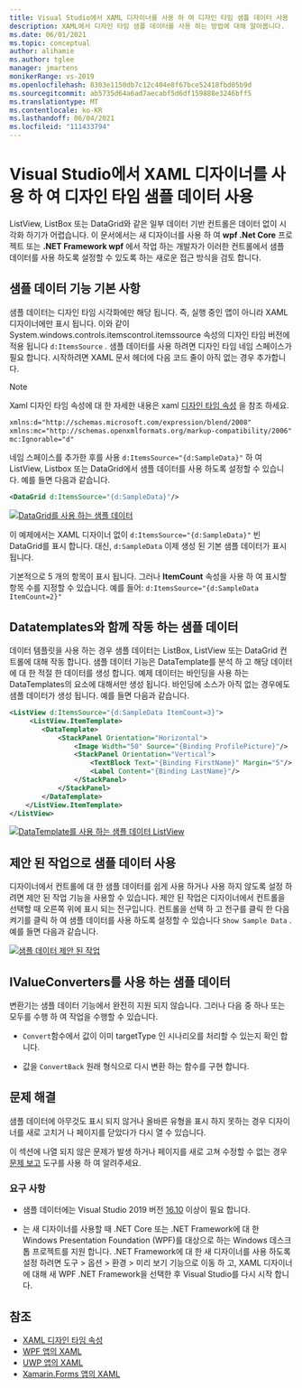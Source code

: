 ```yaml
---
title: Visual Studio에서 XAML 디자이너를 사용 하 여 디자인 타임 샘플 데이터 사용
description: XAML에서 디자인 타임 샘플 데이터를 사용 하는 방법에 대해 알아봅니다.
ms.date: 06/01/2021
ms.topic: conceptual
author: alihamie
ms.author: tglee
manager: jmartens
monikerRange: vs-2019
ms.openlocfilehash: 8303e1150db7c12c404e8f67bce52418fbd05b9d
ms.sourcegitcommit: ab5735d64a6ad7aecabf5d6df159888e3246bff5
ms.translationtype: MT
ms.contentlocale: ko-KR
ms.lasthandoff: 06/04/2021
ms.locfileid: "111433794"
---
```

# <a name="use-design-time-sample-data-with-the-xaml-designer-in-visual-studio"></a>Visual Studio에서 XAML 디자이너를 사용 하 여 디자인 타임 샘플 데이터 사용

ListView, ListBox 또는 DataGrid와 같은 일부 데이터 기반 컨트롤은 데이터 없이 시각화 하기가 어렵습니다. 이 문서에서는 새 디자이너를 사용 하 여 **wpf .Net Core** 프로젝트 또는 **.NET Framework wpf** 에서 작업 하는 개발자가 이러한 컨트롤에서 샘플 데이터를 사용 하도록 설정할 수 있도록 하는 새로운 접근 방식을 검토 합니다. 

## <a name="sample-data-feature-basics"></a>샘플 데이터 기능 기본 사항

샘플 데이터는 디자인 타임 시각화에만 해당 됩니다. 즉, 실행 중인 앱이 아니라 XAML 디자이너에만 표시 됩니다. 이와 같이 System.windows.controls.itemscontrol.itemssource 속성의 디자인 타임 버전에 적용 됩니다 `d:ItemsSource` . 샘플 데이터를 사용 하려면 디자인 타임 네임 스페이스가 필요 합니다. 시작하려면 XAML 문서 헤더에 다음 코드 줄이 아직 없는 경우 추가합니다.

> [!NOTE]
> Xaml 디자인 타임 속성에 대 한 자세한 내용은 xaml [디자인 타임 속성](../xaml-tools/xaml-designtime-data.md) 을 참조 하세요.

```xml
xmlns:d="http://schemas.microsoft.com/expression/blend/2008"
xmlns:mc="http://schemas.openxmlformats.org/markup-compatibility/2006"
mc:Ignorable="d"
```

네임 스페이스를 추가한 후를 사용 `d:ItemsSource="{d:SampleData}"` 하 여 ListView, Listbox 또는 DataGrid에서 샘플 데이터를 사용 하도록 설정할 수 있습니다. 예를 들면 다음과 같습니다.

```xml
<DataGrid d:ItemsSource="{d:SampleData}"/>
```

[![DataGrid를 사용 하는 샘플 데이터](media\xaml-sample-data-empty-datagrid.png "DataGrid에서 사용 되는 샘플 데이터")](media\xaml-sample-data-empty-datagrid.png#lightbox)

이 예제에서는 XAML 디자이너 없이 `d:ItemsSource="{d:SampleData}"` 빈 DataGrid를 표시 합니다. 대신, `d:SampleData` 이제 생성 된 기본 샘플 데이터가 표시 됩니다.

기본적으로 5 개의 항목이 표시 됩니다. 그러나 **ItemCount** 속성을 사용 하 여 표시할 항목 수를 지정할 수 있습니다. 예를 들어: `d:ItemsSource="{d:SampleData ItemCount=2}"`

## <a name="sample-data-works-with-datatemplates"></a>Datatemplates와 함께 작동 하는 샘플 데이터

데이터 템플릿을 사용 하는 경우 샘플 데이터는 ListBox, ListView 또는 DataGrid 컨트롤에 대해 작동 합니다. 샘플 데이터 기능은 DataTemplate를 분석 하 고 해당 데이터에 대 한 적절 한 데이터를 생성 합니다. 예제 데이터는 바인딩을 사용 하는 DataTemplates의 요소에 대해서만 생성 됩니다. 바인딩에 소스가 아직 없는 경우에도 샘플 데이터가 생성 됩니다.
예를 들면 다음과 같습니다.

```xml
<ListView d:ItemsSource="{d:SampleData ItemCount=3}">
     <ListView.ItemTemplate>
        <DataTemplate>
            <StackPanel Orientation="Horizontal">
                <Image Width="50" Source="{Binding ProfilePicture}"/>
                <StackPanel Orientation="Vertical">
                    <TextBlock Text="{Binding FirstName}" Margin="5"/>
                    <Label Content="{Binding LastName}"/>
                </StackPanel>
            </StackPanel>
        </DataTemplate>
    </ListView.ItemTemplate>
</ListView>
```

[![DataTemplate를 사용 하는 샘플 데이터 ListView](media\xaml-sample-data-templated-listview.png "DataTemplate를 사용 하 여 ListView에서 사용 되는 샘플 데이터")](media\xaml-sample-data-templated-listview.png#lightbox)

## <a name="enable-sample-data-with-suggested-actions"></a>제안 된 작업으로 샘플 데이터 사용

디자이너에서 컨트롤에 대 한 샘플 데이터를 쉽게 사용 하거나 사용 하지 않도록 설정 하려면 제안 된 작업 기능을 사용할 수 있습니다. 제안 된 작업은 디자이너에서 컨트롤을 선택할 때 오른쪽 위에 표시 되는 전구입니다. 컨트롤을 선택 하 고 전구를 클릭 한 다음 켜기를 클릭 하 여 샘플 데이터를 사용 하도록 설정할 수 있습니다 `Show Sample Data` . 예를 들면 다음과 같습니다.

[![샘플 데이터 제안 된 작업](media\xaml-sample-data-suggested-actions.png "제안 된 작업으로 샘플 데이터 사용")](media\xaml-sample-data-suggested-actions.png#lightbox)

## <a name="sample-data-with-ivalueconverters"></a>IValueConverters를 사용 하는 샘플 데이터 

변환기는 샘플 데이터 기능에서 완전히 지원 되지 않습니다. 그러나 다음 중 하나 또는 모두를 수행 하 여 작업을 수행할 수 있습니다.
- `Convert`함수에서 값이 이미 targetType 인 시나리오를 처리할 수 있는지 확인 합니다.

- 값을 `ConvertBack` 원래 형식으로 다시 변환 하는 함수를 구현 합니다. 

## <a name="troubleshooting"></a>문제 해결

샘플 데이터에 아무것도 표시 되지 않거나 올바른 유형을 표시 하지 못하는 경우 디자이너를 새로 고치거 나 페이지를 닫았다가 다시 열 수 있습니다.

이 섹션에 나열 되지 않은 문제가 발생 하거나 페이지를 새로 고쳐 수정할 수 없는 경우 [문제 보고](../ide/how-to-report-a-problem-with-visual-studio.md) 도구를 사용 하 여 알려주세요.

### <a name="requirements"></a>요구 사항

- 샘플 데이터에는 Visual Studio 2019 버전 [16.10](/visualstudio/releases/2019/release-notes-v16.10) 이상이 필요 합니다.

- 는 새 디자이너를 사용할 때 .NET Core 또는 .NET Framework에 대 한 Windows Presentation Foundation (WPF)를 대상으로 하는 Windows 데스크톱 프로젝트를 지원 합니다. .NET Framework에 대 한 새 디자이너를 사용 하도록 설정 하려면 도구 > 옵션 > 환경 > 미리 보기 기능으로 이동 하 고, XAML 디자이너에 대해 새 WPF .NET Framework을 선택한 후 Visual Studio를 다시 시작 합니다.

## <a name="see-also"></a>참조

- [XAML 디자인 타임 속성](../xaml-tools/xaml-designtime-data.md)
- [WPF 앱의 XAML](/dotnet/framework/wpf/advanced/xaml-in-wpf)
- [UWP 앱의 XAML](/windows/uwp/xaml-platform/xaml-overview)
- [Xamarin.Forms 앱의 XAML](/xamarin/xamarin-forms/xaml/)
